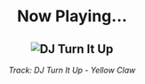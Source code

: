 <div align="center"> 
<h1>Now Playing...</h1>

![DJ Turn It Up](https://i.scdn.co/image/ab67616d00001e02e61ee9e9088e6a236fe0c7fb)
--
_<p>Track: DJ Turn It Up - Yellow Claw </p>_
</div>
